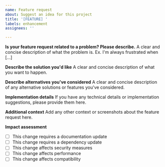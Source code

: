 ```yaml
---
name: Feature request
about: Suggest an idea for this project
title: '[FEATURE] '
labels: enhancement
assignees: ''

---
```


**Is your feature request related to a problem? Please describe.**
A clear and concise description of what the problem is. Ex. I'm always frustrated when [...]

**Describe the solution you'd like**
A clear and concise description of what you want to happen.

**Describe alternatives you've considered**
A clear and concise description of any alternative solutions or features you've considered.

**Implementation details**
If you have any technical details or implementation suggestions, please provide them here.

**Additional context**
Add any other context or screenshots about the feature request here.

**Impact assessment**
- [ ] This change requires a documentation update
- [ ] This change requires a dependency update
- [ ] This change affects security measures
- [ ] This change affects performance
- [ ] This change affects compatibility 